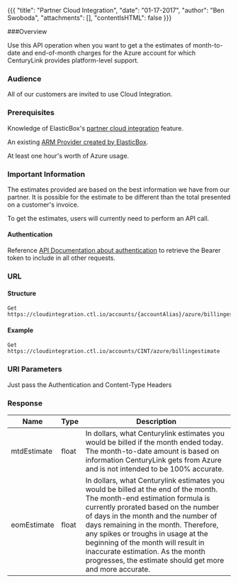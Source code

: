 {{{
  "title": "Partner Cloud Integration",
  "date": "01-17-2017",
  "author": "Ben Swoboda",
  "attachments": [],
  "contentIsHTML": false
}}}

###Overview

Use this API operation when you want to get a the estimates of month-to-date and end-of-month charges for the Azure account for which CenturyLink provides platform-level support.

### Audience

All of our customers are invited to use Cloud Integration.

### Prerequisites

Knowledge of ElasticBox's [partner cloud integration](../ElasticBox/partner-cloud-integration.md) feature.

An existing [ARM Provider created by ElasticBox](../ElasticBox/partner-cloud-integration-azure-new.md).

At least one hour's worth of Azure usage.

### Important Information

The estimates provided are based on the best information we have from our partner. It is possible for the estimate to be different than the total presented on a customer's invoice.

To get the estimates, users will currently need to perform an API call.

#### Authentication

Reference [API Documentation about authentication](https://www.ctl.io/api-docs/v2/#authentication) to retrieve the Bearer token to include in all other requests.

### URL

#### Structure

```
Get https://cloudintegration.ctl.io/accounts/{accountAlias}/azure/billingestimate
```

#### Example

```
Get https://cloudintegration.ctl.io/accounts/CINT/azure/billingestimate
```

### URI Parameters

Just pass the Authentication and Content-Type Headers

### Response

**Name** | **Type** | **Description**
 --- | --- | ---
 mtdEstimate | float | In dollars, what Centurylink estimates you would be billed if the month ended today. The month-to-date amount is based on information CenturyLink gets from Azure and is not intended to be 100% accurate.
 eomEstimate | float | In dollars, what Centurylink estimates you would be billed at the end of the month. The month-end estimation formula is currently prorated based on the number of days in the month and the number of days remaining in the month. Therefore, any spikes or troughs in usage at the beginning of the month will result in inaccurate estimation. As the month progresses, the estimate should get more and more accurate.
